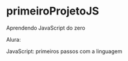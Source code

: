# primeiroProjetoJS
Aprendendo JavaScript do zero

Alura: 

JavaScript: primeiros passos com a linguagem